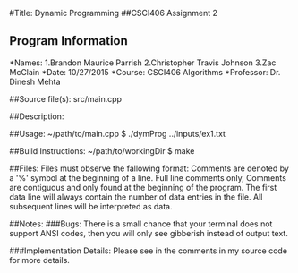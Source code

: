 
#Title: Dynamic Programming
##CSCI406 Assignment 2

## Program Information

*Names: 
1.Brandon Maurice Parrish
2.Christopher Travis Johnson
3.Zac McClain
*Date: 10/27/2015
*Course: CSCI406 Algorithms
*Professor: Dr. Dinesh Mehta

##Source file(s):
	src/main.cpp

##Description:
	

##Usage:
	~/path/to/main.cpp $ ./dymProg ../inputs/ex1.txt

##Build Instructions:
	~/path/to/workingDir $ make

##Files:
Files must observe the fallowing format: Comments are denoted by a '%' symbol
at the beginning of a line. Full line comments only, Comments are contiguous and only
found at the beginning of the program. The first data line will always contain the
number of data entries in the file. All subsequent lines will be interpreted as data.

##Notes:
###Bugs:
There is a small chance that your terminal does not support ANSI codes, then
you will only see gibberish instead of output text.

###Implementation Details:
Please see in the comments in my source code for more details.

